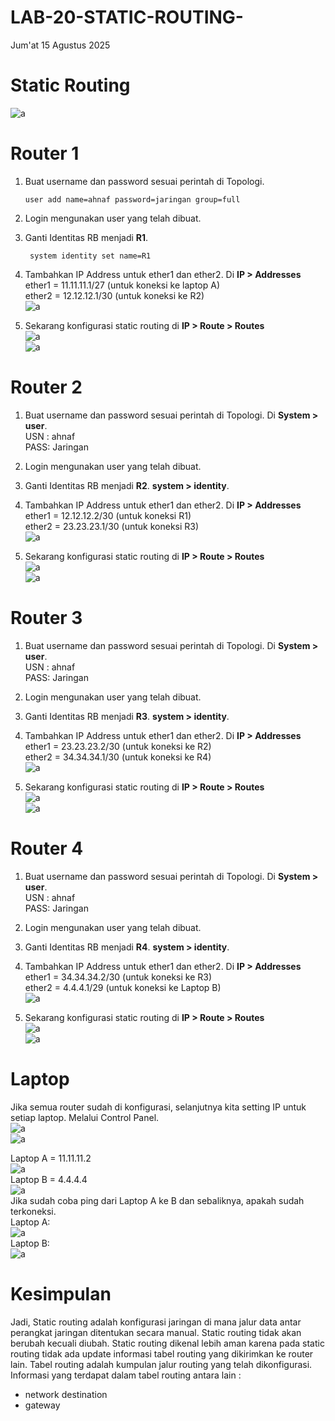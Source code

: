 # LAB-20-STATIC-ROUTING-
Jum'at 15 Agustus 2025

# Static Routing
  ![a](IMAGES/asdfg.png)  
  
# Router 1
  1. Buat username dan password sesuai perintah di Topologi.  

         user add name=ahnaf password=jaringan group=full  
  2. Login mengunakan user yang telah dibuat.  
  3. Ganti Identitas RB menjadi **R1**.  

          system identity set name=R1
  4. Tambahkan IP Address untuk ether1 dan ether2. Di **IP > Addresses**
     ether1 = 11.11.11.1/27 (untuk koneksi ke laptop A)  
     ether2 = 12.12.12.1/30 (untuk koneksi ke R2)  
  ![a](IMAGES/ipr1.PNG)  
  5. Sekarang konfigurasi static routing di **IP > Route > Routes**  
  ![a](IMAGES/iprutr1.PNG)  
  ![a](IMAGES/iprutr11.PNG)  
  
# Router 2  
  1. Buat username dan password sesuai perintah di Topologi. Di **System > user**.  
     USN : ahnaf  
     PASS: Jaringan   
  2. Login mengunakan user yang telah dibuat.  
  3. Ganti Identitas RB menjadi **R2**.  **system > identity**.  
  4. Tambahkan IP Address untuk ether1 dan ether2. Di **IP > Addresses**  
     ether1 = 12.12.12.2/30 (untuk koneksi  R1)  
     ether2 = 23.23.23.1/30 (untuk koneksi  R3)  
  ![a](IMAGES/ipr2.PNG)  
  
  5. Sekarang konfigurasi static routing di **IP > Route > Routes**  
  ![a](IMAGES/iprutr2.png)  
  ![a](IMAGES/iprutr22.PNG)  

# Router 3
  1. Buat username dan password sesuai perintah di Topologi. Di **System > user**.  
     USN : ahnaf  
     PASS: Jaringan   
  2. Login mengunakan user yang telah dibuat.  
  3. Ganti Identitas RB menjadi **R3**.  **system > identity**.  
  4. Tambahkan IP Address untuk ether1 dan ether2. Di **IP > Addresses**  
     ether1 = 23.23.23.2/30 (untuk koneksi ke R2)  
     ether2 = 34.34.34.1/30 (untuk koneksi ke R4)  
  ![a](IMAGES/ipr3.PNG)  
  
  5. Sekarang konfigurasi static routing di **IP > Route > Routes**  
  ![a](IMAGES/iprutr3.png)  
  ![a](IMAGES/iprutr33.PNG)  

# Router 4  
  1. Buat username dan password sesuai perintah di Topologi. Di **System > user**.  
     USN : ahnaf  
     PASS: Jaringan   
  2. Login mengunakan user yang telah dibuat.  
  3. Ganti Identitas RB menjadi **R4**.  **system > identity**.  
  4. Tambahkan IP Address untuk ether1 dan ether2. Di **IP > Addresses**  
     ether1 = 34.34.34.2/30 (untuk koneksi ke R3)  
     ether2 = 4.4.4.1/29 (untuk koneksi ke Laptop B)  
  ![a](IMAGES/ipr4.PNG)  
  
  5. Sekarang konfigurasi static routing di **IP > Route > Routes**  
  ![a](IMAGES/iprutr4.PNG)  
  ![a](IMAGESiprutr44.PNG)  
  
# Laptop  
  Jika semua router sudah di konfigurasi, selanjutnya kita setting IP untuk setiap laptop. Melalui Control Panel.  
  ![a](IMAGES/cp1.PNG)  
  ![a](IMAGES/cp2.PNG)  
    
  Laptop A = 11.11.11.2   
  ![a](IMAGES/pc2.PNG)  
  Laptop B = 4.4.4.4  
  ![a](IMAGES/pc1.PNG)  
  Jika sudah coba ping dari Laptop A ke B dan sebaliknya, apakah sudah terkoneksi.  
  Laptop A:  
  ![a](IMAGES/cmdss.png)  
  Laptop B:  
  ![a](IMAGES/cmdsd.PNG)  
  
# Kesimpulan
  Jadi, Static routing adalah konfigurasi jaringan di mana jalur data antar perangkat jaringan ditentukan secara manual. Static routing tidak akan berubah kecuali diubah. Static routing dikenal lebih aman karena pada static routing tidak ada update informasi tabel routing yang dikirimkan ke router lain. Tabel routing adalah kumpulan jalur routing yang telah dikonfigurasi. Informasi yang terdapat dalam tabel routing antara lain :  
 - network destination  
 - gateway
